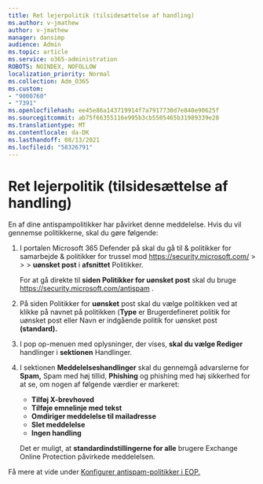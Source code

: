 ```yaml
---
title: Ret lejerpolitik (tilsidesættelse af handling)
ms.author: v-jmathew
author: v-jmathew
manager: dansimp
audience: Admin
ms.topic: article
ms.service: o365-administration
ROBOTS: NOINDEX, NOFOLLOW
localization_priority: Normal
ms.collection: Adm_O365
ms.custom:
- "9000760"
- "7391"
ms.openlocfilehash: ee45e86a143719914f7a7917730d7e840e90625f
ms.sourcegitcommit: ab75f66355116e995b3cb5505465b31989339e28
ms.translationtype: MT
ms.contentlocale: da-DK
ms.lasthandoff: 08/13/2021
ms.locfileid: "58326791"
---
```

# <a name="fix-tenant-policy-action-override"></a>Ret lejerpolitik (tilsidesættelse af handling)

En af dine antispampolitikker har påvirket denne meddelelse. Hvis du vil gennemse politikkerne, skal du gøre følgende:

1. I portalen Microsoft 365 Defender på skal du gå til & politikker for samarbejde & politikker for trussel mod <https://security.microsoft.com/>  \>  \>  \> **uønsket post** i **afsnittet** Politikker.

   For at gå direkte til **siden Politikker for uønsket post** skal du bruge <https://security.microsoft.com/antispam> .

2. På siden Politikker for **uønsket** post skal du vælge politikken ved  at klikke på  navnet på politikken (**Type** er Brugerdefineret politik for uønsket post eller Navn er indgående politik for uønsket post **(standard).**
3. I pop op-menuen med oplysninger, der vises, **skal du vælge Rediger** handlinger i **sektionen** Handlinger.
4. I sektionen  **Meddelelseshandlinger** skal du gennemgå advarslerne for **Spam,** Spam med høj tillid,  **Phishing** og phishing med høj sikkerhed for at se, om nogen af følgende værdier er markeret:
   - **Tilføj X-brevhoved**
   - **Tilføje emnelinje med tekst**
   - **Omdiriger meddelelse til mailadresse**
   - **Slet meddelelse**
   - **Ingen handling**

   Det er muligt, at **standardindstillingerne for alle** brugere Exchange Online Protection påvirkede meddelelsen.

Få mere at vide under [Konfigurer antispam-politikker i EOP.](https://docs.microsoft.com/microsoft-365/security/office-365-security/configure-your-spam-filter-policies)
